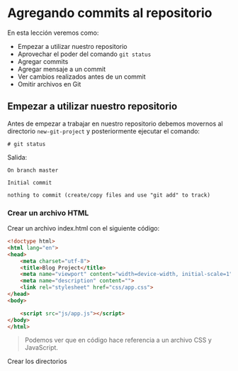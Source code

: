 # Agregando commits al repositorio

En esta lección veremos como:

 - Empezar a utilizar nuestro repositorio
 - Aprovechar el poder del comando `git status`
 - Agregar commits
 - Agregar mensaje a un commit
 - Ver cambios realizados antes de un commit
 - Omitir archivos en Git

## Empezar a utilizar nuestro repositorio

Antes de empezar a trabajar en nuestro repositorio debemos movernos al directorio `new-git-project` y posteriormente ejecutar el comando:


    # git status

Salida:

    On branch master

    Initial commit

    nothing to commit (create/copy files and use "git add" to track)

### Crear un archivo HTML

Crear un archivo index.html con el siguiente código:

```html
<!doctype html>
<html lang="en">
<head>
    <meta charset="utf-8">
    <title>Blog Project</title>
    <meta name="viewport" content="width=device-width, initial-scale=1">
    <meta name="description" content="">
    <link rel="stylesheet" href="css/app.css">
</head>
<body>

    <script src="js/app.js"></script>
</body>
</html>
```

> Podemos ver que en código hace referencia a un archivo CSS  y JavaScript.

Crear los directorios





<!--stackedit_data:
eyJoaXN0b3J5IjpbODg1NzQ1NDk3LDE3MTgyMzcyODEsMTMyNT
c0NjM3NCwxNTYyNDM1Mjc5LDE3NTAyMDk1NDYsNDIxMDQzNjYs
MjA0MDIyODk2OSwtMTc1ODk4NDcyNCwxMzI2OTQ2NzY3LDE4MT
UxMjE3ODAsNDE2MzU4MDYzXX0=
-->